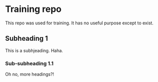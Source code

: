 # Training repo
This repo was used for training. It has no useful purpose except to exist.

## Subheading 1
This is a subhjeading. Haha.

### Sub-subheading 1.1
Oh no, more headings?!
